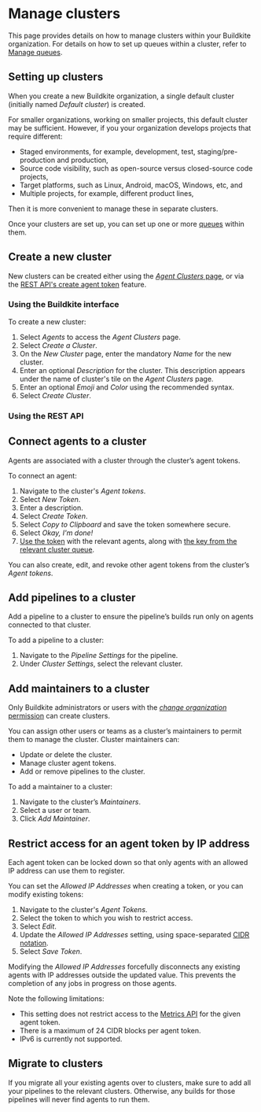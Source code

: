 # Manage clusters

This page provides details on how to manage clusters within your Buildkite organization. For details on how to set up queues within a cluster, refer to [Manage queues](/docs/clusters/manage-queues).

## Setting up clusters

When you create a new Buildkite organization, a single default cluster (initially named _Default cluster_) is created.

For smaller organizations, working on smaller projects, this default cluster may be sufficient. However, if you your organization develops projects that require different:

- Staged environments, for example, development, test, staging/pre-production and production,
- Source code visibility, such as open-source versus closed-source code projects,
- Target platforms, such as Linux, Android, macOS, Windows, etc, and
- Multiple projects, for example, different product lines,

Then it is more convenient to manage these in separate clusters.

Once your clusters are set up, you can set up one or more [queues](/docs/clusters/manage-queues) within them.

## Create a new cluster

New clusters can be created either using the [_Agent Clusters_ page](#create-a-new-cluster-using-the-buildkite-interface), or via the [REST API's create agent token](#create-a-new-cluster-using-the-rest-api) feature.

### Using the Buildkite interface

To create a new cluster:

1. Select _Agents_ to access the _Agent Clusters_ page.
1. Select _Create a Cluster_.
1. On the _New Cluster_ page, enter the mandatory _Name_ for the new cluster.
1. Enter an optional _Description_ for the cluster. This description appears under the name of cluster's tile on the _Agent Clusters_ page.
1. Enter an optional _Emoji_ and _Color_ using the recommended syntax.
1. Select _Create Cluster_.

### Using the REST API



## Connect agents to a cluster

Agents are associated with a cluster through the cluster’s agent tokens.

To connect an agent:

1. Navigate to the cluster's _Agent tokens_.
1. Select _New Token_.
1. Enter a description.
1. Select _Create Token_.
1. Select _Copy to Clipboard_ and save the token somewhere secure.
1. Select _Okay, I'm done!_
1. [Use the token](/docs/agent/v3/tokens#using-and-storing-tokens) with the relevant agents, along with [the key from the relevant cluster queue](/docs/agent/v3/queues#setting-an-agents-queue).

You can also create, edit, and revoke other agent tokens from the cluster’s _Agent tokens_.

## Add pipelines to a cluster

Add a pipeline to a cluster to ensure the pipeline’s builds run only on agents connected to that cluster.

To add a pipeline to a cluster:

1. Navigate to the _Pipeline Settings_ for the pipeline.
1. Under _Cluster Settings_, select the relevant cluster.

## Add maintainers to a cluster

Only Buildkite administrators or users with the [_change organization_ permission](/docs/team-management/permissions) can create clusters.

You can assign other users or teams as a cluster’s maintainers to permit them to manage the cluster. Cluster maintainers can:

* Update or delete the cluster.
* Manage cluster agent tokens.
* Add or remove pipelines to the cluster.

To add a maintainer to a cluster:

1. Navigate to the cluster’s _Maintainers_.
1. Select a user or team.
1. Click _Add Maintainer_.

## Restrict access for an agent token by IP address

Each agent token can be locked down so that only agents with an allowed IP address can use them to register.

You can set the _Allowed IP Addresses_ when creating a token, or you can modify existing tokens:

1. Navigate to the cluster's _Agent Tokens_.
1. Select the token to which you wish to restrict access.
1. Select _Edit_.
1. Update the _Allowed IP Addresses_ setting, using space-separated [CIDR notation](https://en.wikipedia.org/wiki/Classless_Inter-Domain_Routing).
1. Select _Save Token_.

Modifying the _Allowed IP Addresses_ forcefully disconnects any existing agents with IP addresses outside the updated value. This prevents the completion of any jobs in progress on those agents.

Note the following limitations:

* This setting does not restrict access to the [Metrics API](/docs/apis/agent-api/metrics) for the given agent token.
* There is a maximum of 24 CIDR blocks per agent token.
* IPv6 is currently not supported.

## Migrate to clusters

If you migrate all your existing agents over to clusters, make sure to add all your pipelines to the relevant clusters. Otherwise, any builds for those pipelines will never find agents to run them.
